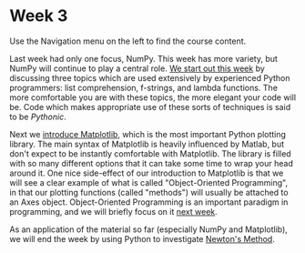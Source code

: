 # Week 3

Use the Navigation menu on the left to find the course content.

Last week had only one focus, NumPy.  This week has more variety, but NumPy will continue to play a central role. [We start out this week](./PythonicCode.ipynb) by discussing three topics which are used extensively by experienced Python programmers: list comprehension, f-strings, and lambda functions.  The more comfortable you are with these topics, the more elegant your code will be.  Code which makes appropriate use of these sorts of techniques is said to be *Pythonic*.

Next we [introduce Matplotlib](./Matplotlib.ipynb), which is the most important Python plotting library.  The main syntax of Matplotlib is heavily influenced by Matlab, but don't expect to be instantly comfortable with Matplotlib.  The library is filled with so many different options that it can take some time to wrap your head around it.  One nice side-effect of our introduction to Matplotlib is that we will see a clear example of what is called "Object-Oriented Programming", in that our plotting functions (called "methods") will usually be attached to an Axes object.  Object-Oriented Programming is an important paradigm in programming, and we will briefly focus on it [next week](../Week4/ObjectOriented.ipynb).

As an application of the material so far (especially NumPy and Matplotlib), we will end the week by using Python to investigate [Newton's Method](./NewtonsMethod.ipynb).